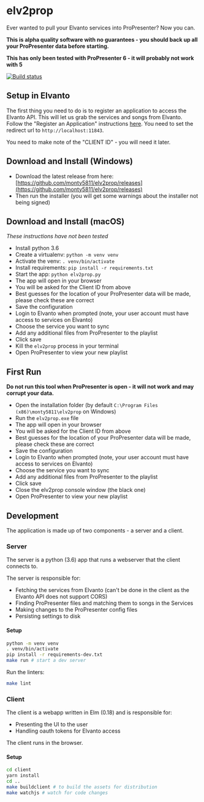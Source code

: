 # elv2prop

Ever wanted to pull your Elvanto services into ProPresenter? Now you can.

**This is alpha quality software with no guarantees - you should back up all your ProPresenter data before starting.**

**This has only been tested with ProPresenter 6 - it will probably not work with 5**

[![Build status](https://ci.appveyor.com/api/projects/status/42c7posfw6j9n78l/branch/master?svg=true)](https://ci.appveyor.com/project/monty5811/elv2prop/branch/master)

## Setup in Elvanto

The first thing you need to do is to register an application to access the Elvanto API.
This will let us grab the services and songs from Elvanto.
Follow the "Register an Application" instructions [here](https://www.elvanto.com/api/getting-started).
You need to set the redirect url to `http://localhost:11843`.

You need to make note of the "CLIENT ID" - you will need it later.

## Download and Install (Windows)

 * Download the latest release from here: [https://github.com/monty5811/elv2prop/releases](https://github.com/monty5811/elv2prop/releases)
 * Then run the installer (you will get some warnings about the installer not being signed)

## Download and Install (macOS)

*These instructions have not been tested*

 * Install python 3.6
 * Create a virtualenv: `python -m venv venv`
 * Activate the venv: `. venv/bin/activate`
 * Install requirements: `pip install -r requirements.txt`
 * Start the app: `python elv2prop.py`
 * The app will open in your browser
 * You will be asked for the Client ID from above
 * Best guesses for the location of your ProPresenter data will be made, please check these are correct
 * Save the configuration
 * Login to Elvanto when prompted (note, your user account must have access to services on Elvanto)
 * Choose the service you want to sync
 * Add any additional files from ProPresenter to the playlist
 * Click save
 * Kill the `elv2prop` process in your terminal
 * Open ProPresenter to view your new playlist

## First Run

**Do not run this tool when ProPresenter is open - it will not work and may corrupt your data.**

 * Open the installation folder (by default `C:\Program Files (x86)\monty5811\elv2prop` on Windows)
 * Run the `elv2prop.exe` file
 * The app will open in your browser
 * You will be asked for the Client ID from above
 * Best guesses for the location of your ProPresenter data will be made, please check these are correct
 * Save the configuration
 * Login to Elvanto when prompted (note, your user account must have access to services on Elvanto)
 * Choose the service you want to sync
 * Add any additional files from ProPresenter to the playlist
 * Click save
 * Close the elv2prop console window (the black one)
 * Open ProPresenter to view your new playlist

## Development

The application is made up of two components - a server and a client.

### Server

The server is a python (3.6) app that runs a webserver that the client connects to.

The server is responsible for:

 * Fetching the services from Elvanto (can't be done in the client as the Elvanto API does not support CORS)
 * Finding ProPresenter files and matching them to songs in the Services
 * Making changes to the ProPresenter config files
 * Persisting settings to disk

#### Setup

```bash
python -m venv venv
. venv/bin/activate
pip install -r requirements-dev.txt
make run # start a dev server
```

Run the linters:

```bash
make lint
```

### Client

The client is a webapp written in Elm (0.18) and is responsible for:

 * Presenting the UI to the user
 * Handling oauth tokens for Elvanto access

The client runs in the browser.

#### Setup

```bash
cd client
yarn install
cd ..
make buildclient # to build the assets for distribution
make watchjs # watch for code changes
```
